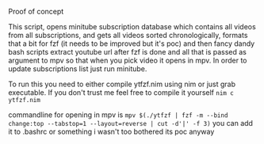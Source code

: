 Proof of concept

This script, opens minitube subscription database which contains all videos from all subscriptions, and gets all videos sorted chronologically, formats that a bit for fzf (it needs to be improved but it's poc) and then fancy dandy bash scripts extract youtube url after fzf is done and all that is passed as argument to mpv so that when you pick video it opens in mpv. In order to update subscriptions list just run minitube.

To run this you need to either compile ytfzf.nim using nim or just grab executable. If you don't trust me feel free to compile it yourself
`nim c ytfzf.nim`

commandline for opening in mpv is 
`mpv $(./ytfzf | fzf -m --bind change:top --tabstop=1 --layout=reverse | cut -d'|' -f 3)`
you can add it to .bashrc or something i wasn't too bothered its poc anyway

